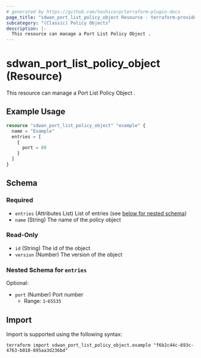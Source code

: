 ```yaml
---
# generated by https://github.com/hashicorp/terraform-plugin-docs
page_title: "sdwan_port_list_policy_object Resource - terraform-provider-sdwan"
subcategory: "(Classic) Policy Objects"
description: |-
  This resource can manage a Port List Policy Object .
---
```


# sdwan_port_list_policy_object (Resource)

This resource can manage a Port List Policy Object .

## Example Usage

```terraform
resource "sdwan_port_list_policy_object" "example" {
  name = "Example"
  entries = [
    {
      port = 80
    }
  ]
}
```

<!-- schema generated by tfplugindocs -->
## Schema

### Required

- `entries` (Attributes List) List of entries (see [below for nested schema](#nestedatt--entries))
- `name` (String) The name of the policy object

### Read-Only

- `id` (String) The id of the object
- `version` (Number) The version of the object

<a id="nestedatt--entries"></a>
### Nested Schema for `entries`

Optional:

- `port` (Number) Port number
  - Range: `1`-`65535`

## Import

Import is supported using the following syntax:

```shell
terraform import sdwan_port_list_policy_object.example "f6b2c44c-693c-4763-b010-895aa3d236bd"
```

